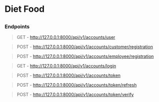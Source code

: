 # Diet Food

##

### Endpoints

> GET - http://127.0.0.1:8000/api/v1/accounts/user

> POST - http://127.0.0.1:8000/api/v1/accounts/customer/registration

> POST - http://127.0.0.1:8000/api/v1/accounts/employee/registration

> GET - http://127.0.0.1:8000/api/v1/accounts/login

> POST - http://127.0.0.1:8000/api/v1/accounts/token

> POST - http://127.0.0.1:8000/api/v1/accounts/token/refresh

> POST - http://127.0.0.1:8000/api/v1/accounts/token/verify
